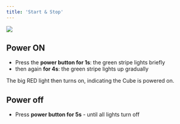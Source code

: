 ```yaml
---
title: 'Start & Stop'
---
```


![](carter_power_on_off.png)

## Power ON

- Press the **power button for 1s**: the green stripe lights briefly
- then again **for 4s**: the green stripe lights up gradually

The big RED light then turns on, indicating the Cube is powered on.

## Power off

- Press **power button for 5s** - until all lights turn off
